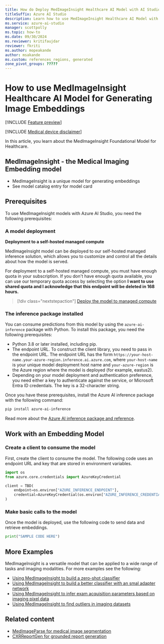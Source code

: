 ```yaml
---
title: How do Deploy MedImageInsight Healthcare AI Model with AI Studio
titleSuffix: Azure AI Studio
description: Learn how to use MedImageInsight Healthcare AI Model with Azure AI Studio.
ms.service: azure-ai-studio
manager: scottpolly
ms.topic: how-to
ms.date: 09/30/2024
ms.reviewer: kritifaujdar
reviewer: fkriti
ms.author: mopeakande
author: msakande
ms.custom: references_regions, generated
zone_pivot_groups: ?????
---
```


# How to use MedImageInsight Healthcare AI Model for Generating Image Embeddings

[!INCLUDE [Feature preview](~/reusable-content/ce-skilling/azure/includes/ai-studio/includes/feature-preview.md)]

[!INCLUDE [Medical device disclaimer](~/reusable-content/ce-skilling/azure/includes/ai-studio/includes/med_device_disclaimer.md)]

In this article, you learn about the MedImageInsight Foundational Model for Healthcare. 

## MedImageInsight - the Medical Imaging Embedding model
* MedImageInsight is a unique model for generating embeddings  
* See model catalog entry for model card  

## Prerequisites

To use MedImageInsight models with Azure AI Studio, you need the following prerequisites:

### A model deployment

**Deployment to a self-hosted managed compute**

MedImageInsight model can be deployed to our self-hosted managed inference solution, which allows you to customize and control all the details about how the model is served.

For deployment to a self-hosted managed compute, you must have enough quota in your subscription. If you don't have enough quota available, you can use our temporary quota access by selecting the option **I want to use shared quota and I acknowledge that this endpoint will be deleted in 168 hours.**

> [!div class="nextstepaction"]
> [Deploy the model to managed compute](../concepts/deployments-overview.md)

### The inference package installed

You can consume predictions from this model by using the `azure-ai-inference` package with Python. To install this package, you need the following prerequisites:

* Python 3.8 or later installed, including pip.
* The endpoint URL. To construct the client library, you need to pass in the endpoint URL. The endpoint URL has the form `https://your-host-name.your-azure-region.inference.ai.azure.com`, where `your-host-name` is your unique model deployment host name and `your-azure-region` is the Azure region where the model is deployed (for example, eastus2).
* Depending on your model deployment and authentication preference, you need either a key to authenticate against the service, or Microsoft Entra ID credentials. The key is a 32-character string.
  
Once you have these prerequisites, install the Azure AI inference package with the following command:

```bash
pip install azure-ai-inference
```

Read more about the [Azure AI inference package and reference](https://aka.ms/azsdk/azure-ai-inference/python/reference).

## Work with an Embedding Model

### Create a client to consume the model

First, create the client to consume the model. The following code uses an endpoint URL and key that are stored in environment variables.


```python
import os
from azure.core.credentials import AzureKeyCredential

client = TBD(
    endpoint=os.environ["AZURE_INFERENCE_ENDPOINT"],
    credential=AzureKeyCredential(os.environ["AZURE_INFERENCE_CREDENTIAL"]),
)
```

### Make basic calls to the model

Once the model is deployed, use the following code to send data and retrieve embeddings.

```python
print("SAMPLE CODE HERE")
```


## More Examples 
MedImageInsight is a versatile model that can be applied to a wide range of tasks and imaging modalities. For more examples see the following: 

* [Using MedImageInsight to build a zero-shot classifier](http://www.github.com)
* [Using MedImageInsight to build a better classifier with an smal adapter network](http://www.github.com)
* [Using MedImageInsight to infer exam acquisition parameters based on imaging pixel data](http://www.github.com)
* [Using MedImageInsight to find outliers in imaging datasets](http://www.github.com)


## Related content

* [MedImageParse for medical image segmentation](../reference/reference-model-inference-api.md)
* [CXRReportGen for grounded report generation](deploy-models-serverless.md)
